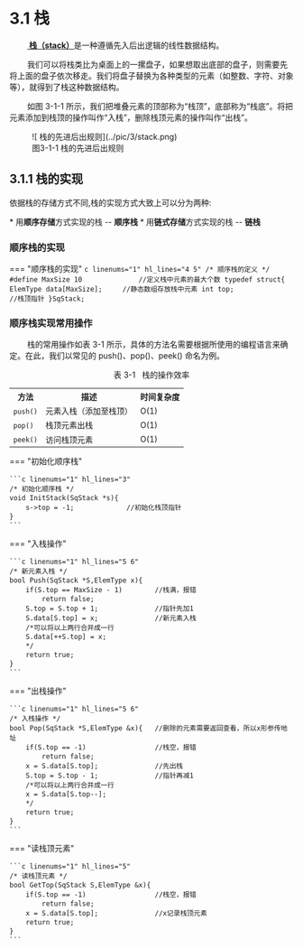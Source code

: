 # <strong>3.1 栈</strong>

<p>&nbsp;&nbsp;&nbsp;&nbsp;&nbsp;&nbsp;&nbsp;&nbsp;<strong style="text-decoration:underline"> 栈（stack）</strong>是一种遵循先入后出逻辑的线性数据结构。</p>

<p>&nbsp;&nbsp;&nbsp;&nbsp;&nbsp;&nbsp;&nbsp;&nbsp;我们可以将栈类比为桌面上的一摞盘子，如果想取出底部的盘子，则需要先将上面的盘子依次移走。我们将盘子替换为各种类型的元素（如整数、字符、对象等），就得到了栈这种数据结构。</p>

<p>&nbsp;&nbsp;&nbsp;&nbsp;&nbsp;&nbsp;&nbsp;&nbsp;如图 3-1-1 所示，我们把堆叠元素的顶部称为“栈顶”，底部称为“栈底”。将把元素添加到栈顶的操作叫作“入栈”，删除栈顶元素的操作叫作“出栈”。</p>

<figure markdown="span">
  ![ 栈的先进后出规则](../pic/3/stack.png)
  <figcaption>图3-1-1  栈的先进后出规则</figcaption>
</figure>

## 3.1.1 栈的实现
<p>依据栈的存储方式不同,栈的实现方式大致上可以分为两种:</p>
* 用<strong>顺序存储</strong>方式实现的栈 -- <strong>顺序栈</strong>
* 用<strong>链式存储</strong>方式实现的栈 -- <strong>链栈</strong>

### 顺序栈的实现

=== "顺序栈的实现"
    ```c linenums="1" hl_lines="4 5"
    /* 顺序栈的定义 */
    #define MaxSize 10              //定义栈中元素的最大个数
    typedef struct{
        ElemType data[MaxSize];     //静态数组存放栈中元素
        int top;                    //栈顶指针
    }SqStack;
    ```


### 顺序栈实现常用操作

<p>&nbsp;&nbsp;&nbsp;&nbsp;&nbsp;&nbsp;&nbsp;&nbsp;栈的常用操作如表 3-1 所示，具体的方法名需要根据所使用的编程语言来确定。在此，我们以常见的 push()、pop()、peek() 命名为例。</p>

<p align="center"> 表 3-1 &nbsp; 栈的操作效率 </p>

<table >
<tr>
<th >方法</th>
<th > 描述</th>
<th >时间复杂度</th>
</tr>

<tr>
<td > <code>push()</code> </td>
<td >元素入栈（添加至栈顶） </td>
<td >O(1) </td>
</tr>

<tr>
<td><code>pop()</code> </td>
<td>栈顶元素出栈  </td>
<td>O(1)  </td>
</tr>

<tr>
<td><code>peek()</code> </td>
<td>访问栈顶元素  </td>
<td> O(1)  </td>
</tr>
</table>


=== "初始化顺序栈"

    ```c linenums="1" hl_lines="3"
    /* 初始化顺序栈 */
    void InitStack(SqStack *s){
        s->top = -1;             //初始化栈顶指针
    }
    ```


=== "入栈操作"

    ```c linenums="1" hl_lines="5 6"
    /* 新元素入栈 */
    bool Push(SqStack *S,ElemType x){
        if(S.top == MaxSize - 1)        //栈满，报错
            return false;
        S.top = S.top + 1;              //指针先加1
        S.data[S.top] = x;              //新元素入栈
        /*可以将以上两行合并成一行
        S.data[++S.top] = x;
        */
        return true;
    }
    ```

=== "出栈操作"

    ```c linenums="1" hl_lines="5 6"
    /* 入栈操作 */
    bool Pop(SqStack *S,ElemType &x){   //删除的元素需要返回查看，所以x形参传地址
        if(S.top == -1)                 //栈空，报错
            return false;
        x = S.data[S.top];              //先出栈
        S.top = S.top - 1;              //指针再减1
        /*可以将以上两行合并成一行
        x = S.data[S.top--];
        */
        return true;
    }
    ```

=== "读栈顶元素"

    ```c linenums="1" hl_lines="5"
    /* 读栈顶元素 */
    bool GetTop(SqStack S,ElemType &x){   
        if(S.top == -1)                 //栈空，报错
            return false;
        x = S.data[S.top];              //x记录栈顶元素
        return true;
    }
    ```

